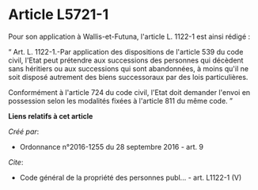 # Article L5721-1

Pour son application à Wallis-et-Futuna, l'article L. 1122-1 est ainsi rédigé : 

“ Art. L. 1122-1.-Par application des dispositions de l'article 539 du code civil, l'Etat peut prétendre aux successions des
personnes qui décèdent sans héritiers ou aux successions qui sont abandonnées, à moins qu'il ne soit disposé autrement des
biens successoraux par des lois particulières. 

Conformément à l'article 724 du code civil, l'Etat doit demander l'envoi en possession selon les modalités fixées à l'article
811 du même code. ”

**Liens relatifs à cet article**

_Créé par_:

  - Ordonnance n°2016-1255 du 28 septembre 2016 - art. 9

_Cite_:

  - Code général de la propriété des personnes publ... - art. L1122-1 (V)
